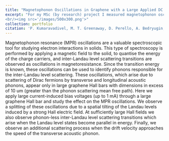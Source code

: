 ```yaml
---
title: "Magnetophonon Oscillations in Graphene with a Large Applied DC Bias Voltage"
excerpt: "For my MSc (by research) project I measured magnetophonon oscillations with a large applied DC bias voltage. The idea was to inject charge carriers with energies much larger than the lattice temperature to enhance phonon emission. We instead found we can use the DC bias to tune the energy of emitted phonons. This work was supervised by Dr Leonid Ponomarenko, Prof. Laurence Eaves, and Prof. Sir Andre Geim.
<br/><img src='/images/500x300.png'>"
collection: portfolio
citation: 'P. Kumaravadivel, M. T. Greenaway, D. Perello, A. Bedryugin, J, Birkbeck, J. Wengraf, S.Lui, J. H Edgar, A. K. Geim, L. Eaves and R. Krishna Kumar (2019). &quot;Strong magnetophonon oscillations in extra-large graphene.&quot; <i>Nature Communications</i>. 10(1):3334.'
---
```


Magnetophonon resonance (MPR) oscillations are a valuable spectroscopic tool for studying electron interactions in solids. This type of spectroscopy is performed by applying a magnetic field to the solid, to quantise the energy of the charge carriers, and inter-Landau level scattering transitions are observed as oscillations in magnetoresistance. Since the transition energy is known, these oscillations can be used to identify phonons responsible for the inter-Landau level scattering. These oscillations, which arise due to scattering of Dirac fermions by transverse and longitudinal acoustic phonons, appear only in large graphene Hall bars with dimensions in excess of 10 um (greater than the phonon scattering mean free path). Here we apply large current-induced bias voltages (up to 1 mA) through a large graphene Hall bar and study the effect on the MPR oscillations. We observe a splitting of these oscillations due to a spatial tilting of the Landau levels induced by a strong Hall electric field. At sufficiently large Hall fields we also observe phonon-less inter-Landau level scattering transitions which arise when the Landau level states become parallel in energy. Finally, we observe an additional scattering process when the drift velocity approaches the speed of the transverse acoustic phonon.

